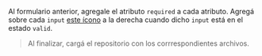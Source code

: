 Al formulario anterior, agregale el atributo `required` a cada atributo. Agregá sobre cada `input` [este ícono](https://fontawesome.com/icons/check?style=solid) a la derecha cuando dicho `input` está en el estado `valid`.

> Al finalizar, cargá el repositorio con los corrrespondientes archivos.
